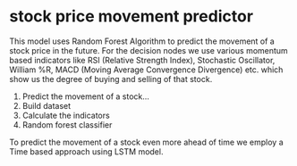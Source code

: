 # stock price movement predictor
This model uses Random Forest Algorithm to predict the movement of a stock price in the future. For the decision nodes we use various momentum based indicators like RSI (Relative Strength Index), Stochastic Oscillator, William %R, MACD (Moving Average Convergence Divergence) etc. which show us the degree of buying and selling of that stock.

1. Predict the movement of a stock...
2. Build dataset
3. Calculate the indicators
4. Random forest classifier

To predict the movement of a stock even more ahead of time we employ a Time based approach using LSTM model.
